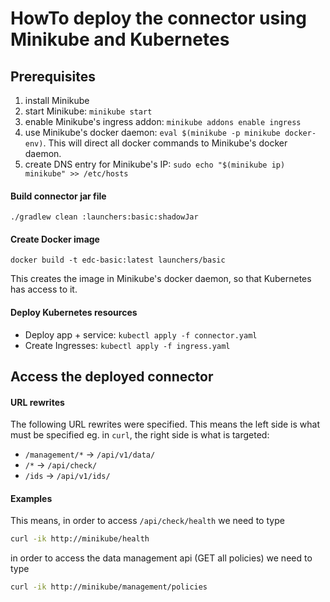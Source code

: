 # HowTo deploy the connector using Minikube and Kubernetes

## Prerequisites

1. install Minikube
2. start Minikube: `minikube start`
3. enable Minikube's ingress addon: `minikube addons enable ingress`
4. use Minikube's docker daemon: `eval $(minikube -p minikube docker-env)`. This will direct all docker commands to
   Minikube's docker daemon.
5. create DNS entry for Minikube's IP:
   `sudo echo "$(minikube ip)  minikube" >> /etc/hosts`

#### Build connector jar file

`./gradlew clean :launchers:basic:shadowJar`

#### Create Docker image

`docker build -t edc-basic:latest launchers/basic`

This creates the image in Minikube's docker daemon, so that Kubernetes
has access to it.

#### Deploy Kubernetes resources
- Deploy app + service: `kubectl apply -f connector.yaml`
- Create Ingresses: `kubectl apply -f ingress.yaml`


## Access the deployed connector

#### URL rewrites
The following URL rewrites were specified. This means the left side is what
must be specified eg. in `curl`, the right side is what is targeted:

- `/management/*` -> `/api/v1/data/`
- `/*` -> `/api/check/`
- `/ids` -> `/api/v1/ids/`

#### Examples
This means, in order to access `/api/check/health` we need to type
```bash
curl -ik http://minikube/health
```

in order to access the data management api (GET all policies) we need to type 
```bash
curl -ik http://minikube/management/policies
```
